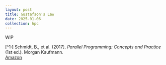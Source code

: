 ```yaml
---
layout: post
title: Gustafson's Law
date: 2025-01-06
collection: hpc
---
```

WIP

<!-- References -->
[^1:] Schmidt, B., et al. (2017). *Parallel Programming: Concepts and Practice* (1st ed.). Morgan Kaufmann.  
[Amazon](https://www.amazon.com/Parallel-Programming-Bertil-Schmidt-Ph-D/dp/0128498900)